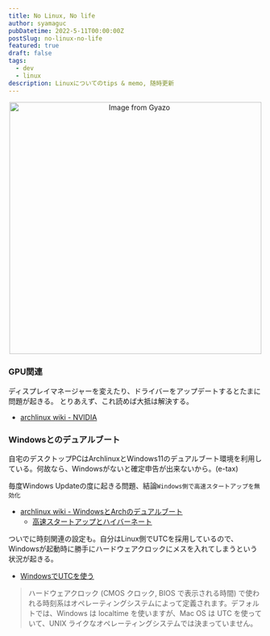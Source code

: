 ```yaml
---
title: No Linux, No life
author: syamaguc
pubDatetime: 2022-5-11T00:00:00Z
postSlug: no-linux-no-life
featured: true
draft: false
tags:
  - dev
  - linux
description: Linuxについてのtips & memo, 随時更新
---
```


<div align="center">
  <a href="https://i.gyazo.com/37dd53120afc03c3a9ebf0daf3780b6e">
    <img src="https://i.gyazo.com/37dd53120afc03c3a9ebf0daf3780b6e.png" alt="Image from Gyazo" width="500"/>
  </a>
</div>

### GPU関連

ディスプレイマネージャーを変えたり、ドライバーをアップデートするとたまに問題が起きる。
とりあえず、これ読めば大抵は解決する。

- [archlinux wiki - NVIDIA](https://wiki.archlinux.jp/index.php/NVIDIA)

### Windowsとのデュアルブート

自宅のデスクトップPCはArchlinuxとWindows11のデュアルブート環境を利用している。何故なら、Windowsがないと確定申告が出来ないから。(e-tax)

毎度Windows Updateの度に起きる問題、結論`Windows側で高速スタートアップを無効化`

- [archlinux wiki - WindowsとArchのデュアルブート](https://wiki.archlinux.jp/index.php/Windows_%E3%81%A8%E3%81%AE%E3%83%87%E3%83%A5%E3%82%A2%E3%83%AB%E3%83%96%E3%83%BC%E3%83%88)
  - [高速スタートアップとハイバーネート](https://wiki.archlinux.jp/index.php/Windows_%E3%81%A8%E3%81%AE%E3%83%87%E3%83%A5%E3%82%A2%E3%83%AB%E3%83%96%E3%83%BC%E3%83%88#.E9.AB.98.E9.80.9F.E3.82.B9.E3.82.BF.E3.83.BC.E3.83.88.E3.82.A2.E3.83.83.E3.83.97.E3.81.A8.E3.83.8F.E3.82.A4.E3.83.90.E3.83.8D.E3.83.BC.E3.83.88)

ついでに時刻関連の設定も。自分はLinux側でUTCを採用しているので、Windowsが起動時に勝手にハードウェアクロックにメスを入れてしまうという状況が起きる。

- [WindowsでUTCを使う](https://wiki.archlinux.jp/index.php/%E3%82%B7%E3%82%B9%E3%83%86%E3%83%A0%E6%99%82%E5%88%BB#Windows_.E3.81.A7_UTC_.E3.82.92.E4.BD.BF.E3.81.86)

> ハードウェアクロック (CMOS クロック, BIOS で表示される時間) で使われる時刻系はオペレーティングシステムによって定義されます。デフォルトでは、Windows は localtime を使いますが、Mac OS は UTC を使っていて、UNIX ライクなオペレーティングシステムでは決まっていません。
